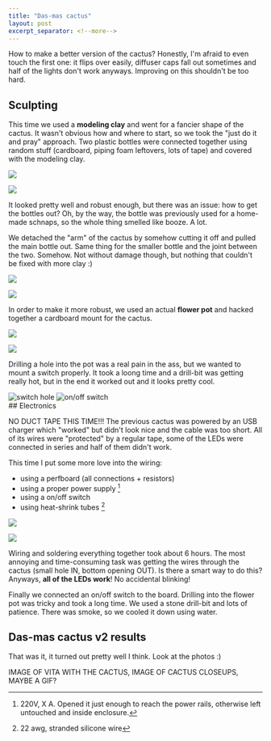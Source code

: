 ```yaml
---
title: "Das-mas cactus"
layout: post
excerpt_separator: <!--more-->
---
```


How to make a better version of the cactus? Honestly, I'm afraid to even touch the first one: it flips over easily, diffuser caps fall out sometimes and half of the lights don't work anyways. Improving on this shouldn't be too hard.

## Sculpting

This time we used a **modeling clay** and went for a fancier shape of the cactus. It wasn't obvious how and where to start, so we took the "just do it and pray" approach. Two plastic bottles were connected together using random stuff (cardboard, piping foam leftovers, lots of tape) and covered with the modeling clay.

![](../images/plastic_base.jpg)

![](../images/clay_base.jpg)

It looked pretty well and robust enough, but there was an issue: how to get the bottles out? Oh, by the way, the bottle was previously used for a home-made schnaps, so the whole thing smelled like booze. A lot.

We detached the "arm" of the cactus by somehow cutting it off and pulled the main bottle out. Same thing for the smaller bottle and the joint between the two. Somehow. Not without damage though, but nothing that couldn't be fixed with more clay :)

![](../images/bottle_pull_out.jpg)

![](../images/pulling_damage.jpg)

In order to make it more robust, we used an actual **flower pot** and hacked together a cardboard mount for the cactus.  

![](../images/pot_cardboard1.jpg)

![](../images/pot_cardboard2.jpg)

Drilling a hole into the pot was a real pain in the ass, but we wanted to mount a switch properly. It took a loong time and a drill-bit was getting really hot, but in the end it worked out and it looks pretty cool. 

<div class="wider side-by-side">
    <img src="../images/switch_hole.jpg" alt="switch hole" title="Hole for the switch"/>
    <img src="../images/switch_mounted.jpg" alt="on/off switch" title="On/off switch"/>
</div>
## Electronics

NO DUCT TAPE THIS TIME!!! The previous cactus was powered by an USB charger which "worked" but didn't look nice and the cable was too short. All of its wires were "protected" by a regular tape, some of the LEDs were connected in series and half of them didn't work. 

This time I put some more love into the wiring:

- using a perfboard (all connections + resistors)
- using a proper power supply [^1]
- using a on/off switch
- using heat-shrink tubes [^2]

![](../images/led_heatshrink.jpg)

![](../images/board_1.jpg)

Wiring and soldering everything together took about 6 hours. The most annoying and time-consuming task was getting the wires through the cactus (small hole IN, bottom opening OUT). Is there a smart way to do this? Anyways, **all of the LEDs work**! No accidental blinking!

Finally we connected an on/off switch to the board. Drilling into the flower pot was tricky and took a long time. We used a stone drill-bit and lots of patience. There was smoke, so we cooled it down using water.

[^1]: 220V, X A. Opened it just enough to reach the power rails, otherwise left untouched and inside enclosure.
[^2]: 22 awg, stranded silicone wire



## Das-mas cactus v2 results

That was it, it turned out pretty well I think. Look at the photos :)

IMAGE OF VITA WITH THE CACTUS,
IMAGE OF CACTUS CLOSEUPS,
MAYBE A GIF?

